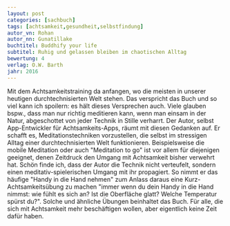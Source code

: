 ```yaml
---
layout: post
categories: [sachbuch]
tags: [achtsamkeit,gesundheit,selbstfindung]
autor_vn: Rohan
autor_nn: Gunatillake
buchtitel: Buddhify your life
subtitel: Ruhig und gelassen bleiben im chaotischen Alltag
bewertung: 4
verlag: O.W. Barth
jahr: 2016
---
```



Mit dem Achtsamkeitstraining da anfangen, wo die meisten in unserer heutigen durchtechnisierten Welt stehen. Das verspricht das Buch und so viel kann ich spoilern: es hält dieses Versprechen auch. Viele glauben bspw., dass man nur richtig meditieren kann, wenn man einsam in der Natur, abgeschottet von jeder Technik in Stille verharrt. Der Autor, selbst App-Entwickler für Achtsamkeits-Apps, räumt mit diesen Gedanken auf. Er schafft es, Meditationstechniken vorzustellen, die selbst im stressigen Alltag einer durchtechnisierten Welt funktionieren. Beispielsweise die mobile Meditation oder auch "Meditation to go" ist vor allem für diejenigen geeignet, denen Zeitdruck den Umgang mit Achtsamkeit bisher verwehrt hat.
Schön finde ich, dass der Autor die Technik nicht verteufelt, sondern einen meditativ-spielerischen Umgang mit ihr propagiert. So nimmt er das häufige "Handy in die Hand nehmen" zum Anlass daraus eine Kurz-Achtsamkeitsübung zu machen "immer wenn du dein Handy in die Hand nimmst: wie fühlt es sich an? Ist die Oberfläche glatt? Welche Temperatur spürst du?". Solche und ähnliche Übungen beinhaltet das Buch. Für alle, die sich mit Achtsamkeit mehr beschäftigen wollen, aber eigentlich keine Zeit dafür haben.